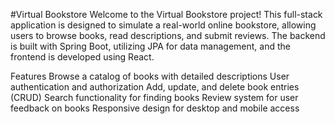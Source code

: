 #Virtual Bookstore
Welcome to the Virtual Bookstore project! This full-stack application is designed to simulate a real-world online bookstore, allowing users to browse books, read descriptions, and submit reviews. The backend is built with Spring Boot, utilizing JPA for data management, and the frontend is developed using React.

Features
Browse a catalog of books with detailed descriptions
User authentication and authorization
Add, update, and delete book entries (CRUD)
Search functionality for finding books
Review system for user feedback on books
Responsive design for desktop and mobile access
